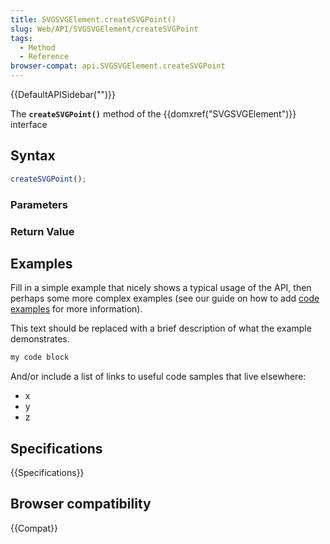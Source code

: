 ```yaml
---
title: SVGSVGElement.createSVGPoint()
slug: Web/API/SVGSVGElement/createSVGPoint
tags:
  - Method
  - Reference
browser-compat: api.SVGSVGElement.createSVGPoint
---
```

{{DefaultAPISidebar("")}}

The **`createSVGPoint()`** method of the {{domxref("SVGSVGElement")}} interface 

## Syntax

```js
createSVGPoint();
```

### Parameters



### Return Value



## Examples

Fill in a simple example that nicely shows a typical usage of the API, then perhaps some more complex examples (see our guide on how to add [code examples](/en-US/docs/MDN/Contribute/Structures/Code_examples) for more information).

This text should be replaced with a brief description of what the example demonstrates.

```js
my code block
```

And/or include a list of links to useful code samples that live elsewhere:

*   x
*   y
*   z

## Specifications

{{Specifications}}

## Browser compatibility

{{Compat}}


